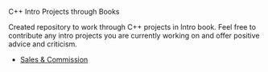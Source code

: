 C++ Intro Projects through Books

Created repository to work through C++ projects in Intro book. Feel free to contribute any intro projects you are currently 
working on and offer positive advice and criticism.

* [Sales & Commission](https://github.com/caledelaura/cppintroprojectsinbook/blob/master/sales%26commission)
